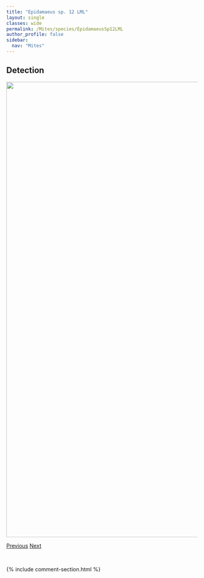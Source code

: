 ```yaml
---
title: "Epidamaeus sp. 12 LML"
layout: single
classes: wide
permalink: /Mites/species/EpidamaeusSp12LML
author_profile: false
sidebar:
  nav: "Mites"
---
```


<h2>Detection</h2>

<a href="https://drive.google.com/uc?export=view&id=1lvNCdEnQuUy8ryDOpSBrxhlxUVpLMlqu">
<img src="https://drive.google.com/uc?export=view&id=1lvNCdEnQuUy8ryDOpSBrxhlxUVpLMlqu" height = "1200" width = "800">
</a>


<a href="/DevelopmentWebsite/Mites/species/EpidamaeusSp11DEW" class="pagination--pager" title="Epidamaeus sp. 11 DEW">Previous</a> <a href="/DevelopmentWebsite/Mites/species/EpidamaeusSp13LML" class="pagination--pager" title="Epidamaeus sp. 13 LML">Next</a>

<p>&nbsp;</p>

{% include comment-section.html %}
